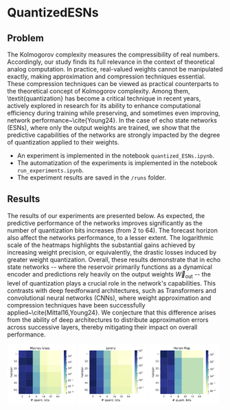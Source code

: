 # QuantizedESNs

## Problem

The Kolmogorov complexity measures the compressibility of real numbers. Accordingly, our study finds its full relevance in the context of theoretical analog computation. In practice, real-valued weights cannot be manipulated exactly, making approximation and compression techniques essential. These compression techniques can be viewed as practical counterparts to the theoretical concept of Kolmogorov complexity. Among them, \textit{quantization} has become a critical technique in recent years, actively explored in research for its ability to enhance computational efficiency during training while preserving, and sometimes even improving, network performance~\cite{Young24}. In the case of echo state networks (ESNs), where only the output weights are trained, we show that the predictive capabilities of the networks are strongly impacted by the degree of quantization applied to their weights.

- An experiment is implemented in the notebook `quantized_ESNs.ipynb`.
- The automatization of the experiments is implemented in the notebook `run_experiments.ipynb`.
- The experiment results are saved in the `/runs` folder.

## Results

The results of our experiments are presented below. As expected, the predictive performance of the networks improves significantly as the number of quantization bits increases (from $2$ to $64$). The forecast horizon also affect the networks performance, to a lesser extent. The logarithmic scale of the heatmaps highlights the substantial gains achieved by increasing weight precision, or equivalently, the drastic losses induced by greater weight quantization. Overall, these results demonstrate that in echo state networks -- where the reservoir primarily functions as a dynamical encoder and predictions rely heavily on the output weights $\vec{W}_{\text{out}}$ -- the level of quantization plays a crucial role in the network's capabilities. This contrasts with deep feedforward architectures, such as Transformers and convolutional neural networks (CNNs), where weight approximation and compression techniques have been successfully applied~\cite{Mittal16,Young24}. We conjecture that this difference arises from the ability of deep architectures to distribute approximation errors across successive layers, thereby mitigating their impact on overall performance.

<img src="https://github.com/JeremCab/QuantizedESNs/blob/main/fig_mackeyglass_all_heatmap.png" width="32%"/>
<img src="https://github.com/JeremCab/QuantizedESNs/blob/main/fig_lorenz_all_heatmap.png" width="32%"/>
<img src="https://github.com/JeremCab/QuantizedESNs/blob/main/fig_henonmap_all_heatmap.png" width="32%"/>
